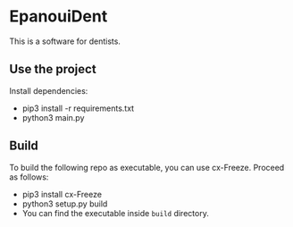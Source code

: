 # EpanouiDent

This is a software for dentists.

## Use the project
Install dependencies:
- pip3 install -r requirements.txt
- python3 main.py

## Build
To build the following repo as executable, you can use cx-Freeze. Proceed as follows:
- pip3 install cx-Freeze
- python3 setup.py build
- You can find the executable inside `build` directory.